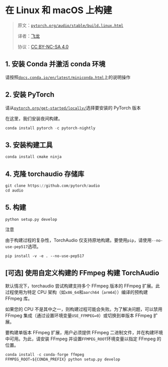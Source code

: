 # 在 Linux 和 macOS 上构建

> 原文：[`pytorch.org/audio/stable/build.linux.html`](https://pytorch.org/audio/stable/build.linux.html)
>
> 译者：[飞龙](https://github.com/wizardforcel)
>
> 协议：[CC BY-NC-SA 4.0](http://creativecommons.org/licenses/by-nc-sa/4.0/)


## 1\. 安装 Conda 并激活 conda 环境

请按照[`docs.conda.io/en/latest/miniconda.html`](https://docs.conda.io/en/latest/miniconda.html)上的说明操作

## 2\. 安装 PyTorch

请从[`pytorch.org/get-started/locally/`](https://pytorch.org/get-started/locally/)选择要安装的 PyTorch 版本

在这里，我们安装夜间构建。

```py
conda install pytorch -c pytorch-nightly 
```

## 3\. 安装构建工具

```py
conda install cmake ninja 
```

## 4\. 克隆 torchaudio 存储库

```py
git clone https://github.com/pytorch/audio
cd audio 
```

## 5\. 构建

```py
python setup.py develop 
```

注意

由于构建过程的复杂性，TorchAudio 仅支持原地构建。要使用`pip`，请使用`--no-use-pep517`选项。

`pip install -v -e . --no-use-pep517`

## [可选] 使用自定义构建的 FFmpeg 构建 TorchAudio

默认情况下，torchaudio 尝试构建支持多个 FFmpeg 版本的 FFmpeg 扩展。此过程使用为特定 CPU 架构（如`x86_64`和`aarch64`（`arm64`））编译的预构建 FFmpeg 库。

如果您的 CPU 不是其中之一，则构建过程可能会失败。为了解决问题，可以禁用 FFmpeg 集成（通过设置环境变量`USE_FFMPEG=0`）或切换到单版本 FFmpeg 扩展。

要构建单版本 FFmpeg 扩展，用户必须提供 FFmpeg 二进制文件，并在构建环境中可用。为此，请安装 FFmpeg 并设置`FFMPEG_ROOT`环境变量以指定 FFmpeg 的位置。

```py
conda install -c conda-forge ffmpeg
FFMPEG_ROOT=${CONDA_PREFIX} python setup.py develop 
```
